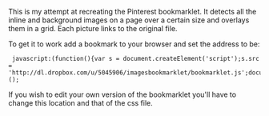 This is my attempt at recreating the Pinterest bookmarklet. It detects all the inline and background images on a page over a certain size and overlays them in a grid. Each picture links to the original file. 

To get it to work add a bookmark to your browser and set the address to be:

     javascript:(function(){var s = document.createElement('script');s.src = 'http://dl.dropbox.com/u/5045906/imagesbookmarklet/bookmarklet.js';document.body.appendChild(s);})();

If you wish to edit your own version of the bookmarklet you'll have to change this location and that of the css file. 